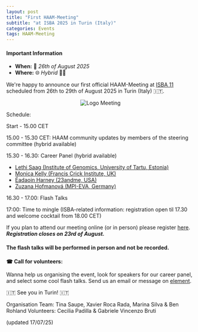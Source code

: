 ```yaml
---
layout: post
title: "First HAAM-Meeting"
subtitle: "at ISBA 2025 in Turin (Italy)"
categories: Events
tags: HAAM-Meeting
---
```


#### Important Information
- **When:** 📅 _26th of August 2025_
- **Where:** 🌐 _Hybrid_ 🧑‍💻

We're happy to announce our first official HAAM-Meeting at [ISBA 11](https://www.isba11.com/abstract-submission/) scheduled from 26th to 29th of August 2025 in Turin (Italy) 🇮🇹. 

<p  align="middle">
<img src="{{ "assets/media/event_images/2025-04-09-event/HAAM-Meeting2025update.jpg" | relative_url }}" alt="Logo Meeting" >
</p>

Schedule: 

Start - 15.00 CET 

15.00 - 15.30 CET: HAAM community updates by members of the steering committee (hybrid available)

15.30 - 16.30: Career Panel (hybrid available)
- [Lethi Saag (Institute of Genomics, University of Tartu, Estonia)](https://www.etis.ee/CV/Lehti_Saag/eng/) 
- [Monica Kelly (Francis Crick Institute, UK)](https://www.crick.ac.uk/research/find-a-researcher/monica-kelly)
- [Éadaoin Harney (23andme, USA)](https://eadaoin.scholars.harvard.edu/)
- [Zuzana Hofmanová (MPI-EVA, Germany)](https://www.eva.mpg.de/archaeogenetics/staff/zuzana-hofmanova/) 

16.30 - 17.00: Flash Talks

17:00: Time to mingle (ISBA-related information: registration open til 17.30 and welcome cocktail from 18.00 CET)

If you plan to attend our meeting online (or in person) please register [here](https://forms.gle/6eR2GPkM2fuE7jZBA). ***Registration closes on 23rd of August.***

<!-- <p>Please submit your expression [here](https://docs.google.com/forms/d/e/1FAIpQLSfvdlLdjUC3OCymuU2stOPvZo69_IFYJc_SHq0Ht5kerXfk-g/viewform?usp=dialog).
#### Deadline: Closed.</p> --> 

#### The flash talks will be performed in person and not be recorded. 

#### ☎ Call for volunteers: 
Wanna help us organising the event, look for speakers for our career panel, and select some cool flash talks. Send us an email or message on [element](https://app.element.io/#/room/#haam-community:archaeo.social). 

🇮🇹 See you in Turin! 🇮🇹 

Organisation Team: Tina Saupe, Xavier Roca Rada, Marina Silva & Ben Rohland
Volunteers: Cecilia Padilla & Gabriele Vincenzo Bruti

(updated 17/07/25)